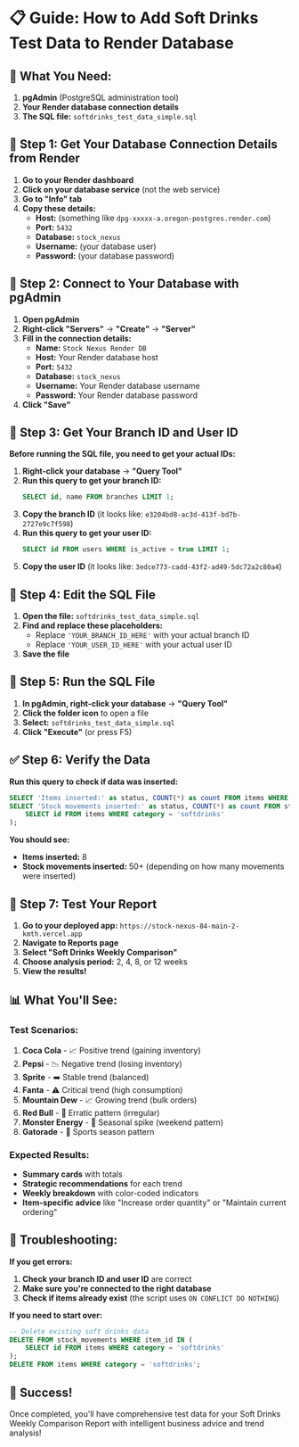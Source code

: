# 📋 Guide: How to Add Soft Drinks Test Data to Render Database

## 🎯 **What You Need:**
1. **pgAdmin** (PostgreSQL administration tool)
2. **Your Render database connection details**
3. **The SQL file:** `softdrinks_test_data_simple.sql`

## 🔧 **Step 1: Get Your Database Connection Details from Render**

1. **Go to your Render dashboard**
2. **Click on your database service** (not the web service)
3. **Go to "Info" tab**
4. **Copy these details:**
   - **Host:** (something like `dpg-xxxxx-a.oregon-postgres.render.com`)
   - **Port:** `5432`
   - **Database:** `stock_nexus`
   - **Username:** (your database user)
   - **Password:** (your database password)

## 🔧 **Step 2: Connect to Your Database with pgAdmin**

1. **Open pgAdmin**
2. **Right-click "Servers"** → **"Create"** → **"Server"**
3. **Fill in the connection details:**
   - **Name:** `Stock Nexus Render DB`
   - **Host:** Your Render database host
   - **Port:** `5432`
   - **Database:** `stock_nexus`
   - **Username:** Your Render database username
   - **Password:** Your Render database password
4. **Click "Save"**

## 🔧 **Step 3: Get Your Branch ID and User ID**

**Before running the SQL file, you need to get your actual IDs:**

1. **Right-click your database** → **"Query Tool"**
2. **Run this query to get your branch ID:**
   ```sql
   SELECT id, name FROM branches LIMIT 1;
   ```
3. **Copy the branch ID** (it looks like: `e3204bd8-ac3d-413f-bd7b-2727e9c7f598`)
4. **Run this query to get your user ID:**
   ```sql
   SELECT id FROM users WHERE is_active = true LIMIT 1;
   ```
5. **Copy the user ID** (it looks like: `3edce773-cadd-43f2-ad49-5dc72a2c80a4`)

## 🔧 **Step 4: Edit the SQL File**

1. **Open the file:** `softdrinks_test_data_simple.sql`
2. **Find and replace these placeholders:**
   - Replace `'YOUR_BRANCH_ID_HERE'` with your actual branch ID
   - Replace `'YOUR_USER_ID_HERE'` with your actual user ID
3. **Save the file**

## 🔧 **Step 5: Run the SQL File**

1. **In pgAdmin, right-click your database** → **"Query Tool"**
2. **Click the folder icon** to open a file
3. **Select:** `softdrinks_test_data_simple.sql`
4. **Click "Execute"** (or press F5)

## ✅ **Step 6: Verify the Data**

**Run this query to check if data was inserted:**
```sql
SELECT 'Items inserted:' as status, COUNT(*) as count FROM items WHERE category = 'softdrinks';
SELECT 'Stock movements inserted:' as status, COUNT(*) as count FROM stock_movements WHERE item_id IN (
    SELECT id FROM items WHERE category = 'softdrinks'
);
```

**You should see:**
- **Items inserted:** 8
- **Stock movements inserted:** 50+ (depending on how many movements were inserted)

## 🎯 **Step 7: Test Your Report**

1. **Go to your deployed app:** `https://stock-nexus-84-main-2-kmth.vercel.app`
2. **Navigate to Reports page**
3. **Select "Soft Drinks Weekly Comparison"**
4. **Choose analysis period:** 2, 4, 8, or 12 weeks
5. **View the results!**

## 📊 **What You'll See:**

### **Test Scenarios:**
1. **Coca Cola** - 📈 Positive trend (gaining inventory)
2. **Pepsi** - 📉 Negative trend (losing inventory)
3. **Sprite** - ➡️ Stable trend (balanced)
4. **Fanta** - ⚠️ Critical trend (high consumption)
5. **Mountain Dew** - 📈 Growing trend (bulk orders)
6. **Red Bull** - 🔄 Erratic pattern (irregular)
7. **Monster Energy** - 📅 Seasonal spike (weekend pattern)
8. **Gatorade** - 🏃 Sports season pattern

### **Expected Results:**
- **Summary cards** with totals
- **Strategic recommendations** for each trend
- **Weekly breakdown** with color-coded indicators
- **Item-specific advice** like "Increase order quantity" or "Maintain current ordering"

## 🚨 **Troubleshooting:**

**If you get errors:**
1. **Check your branch ID and user ID** are correct
2. **Make sure you're connected to the right database**
3. **Check if items already exist** (the script uses `ON CONFLICT DO NOTHING`)

**If you need to start over:**
```sql
-- Delete existing soft drinks data
DELETE FROM stock_movements WHERE item_id IN (
    SELECT id FROM items WHERE category = 'softdrinks'
);
DELETE FROM items WHERE category = 'softdrinks';
```

## 🎉 **Success!**

Once completed, you'll have comprehensive test data for your Soft Drinks Weekly Comparison Report with intelligent business advice and trend analysis!
